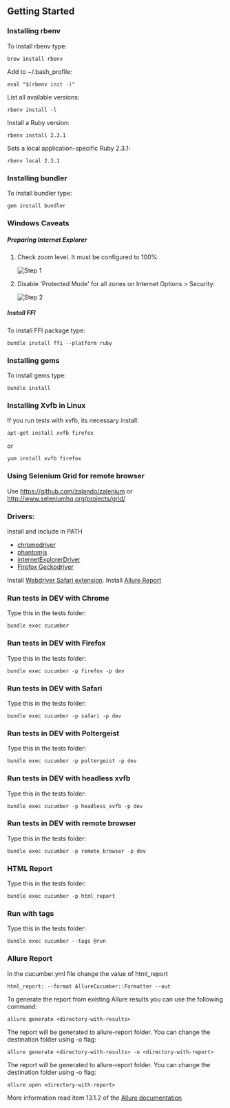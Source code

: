 ## Getting Started ##

### Installing rbenv ###
To install rbenv type:
```shell
brew install rbenv
```

Add to ~/.bash_profile:
```shell
eval "$(rbenv init -)"
```

List all available versions:
```shell
rbenv install -l
```

Install a Ruby version:
```shell
rbenv install 2.3.1
```

Sets a local application-specific Ruby 2.3.1:
```shell
rbenv local 2.3.1
```

### Installing bundler ###
To install bundler type:
```shell
gem install bundler
```

### Windows Caveats ###

##### Preparing Internet Explorer #####

1. Check zoom level. It must be configured to 100%:

     ![Step 1](readme_img/step_1.png?raw=true "Check zoom level")

2. Disable 'Protected Mode' for all zones on Internet Options > Security:

    ![Step 2](readme_img/step_2.png?raw=true "Disable 'Protected Mode'")

##### Install FFI #####

To install FFI package type:
```shell
bundle install ffi --platform ruby
```

### Installing gems ###
To install gems type:
```shell
bundle install
```

### Installing Xvfb in Linux ###
If you run tests with xvfb, its necessary install:
```shell
apt-get install xvfb firefox  
```

or
```shell
yum install xvfb firefox
```

### Using Selenium Grid for remote browser ###
Use https://github.com/zalando/zalenium or http://www.seleniumhq.org/projects/grid/


### Drivers: ###
Install and include in PATH
- [chromedriver](https://sites.google.com/a/chromium.org/chromedriver/)
- [phantomjs](http://phantomjs.org/)
- [internetExplorerDriver](http://www.seleniumhq.org/download/)
- [Firefox Geckodriver](https://developer.mozilla.org/en-US/docs/Mozilla/QA/Marionette/WebDriver)

Install [Webdriver Safari extension](http://selenium-release.storage.googleapis.com/2.48/SafariDriver.safariextz).
Install [Allure Report](https://docs.qameta.io/allure/)


### Run tests in DEV with Chrome ###
Type this in the tests folder:
```shell
bundle exec cucumber
```

### Run tests in DEV with Firefox ###
Type this in the tests folder:
```shell
bundle exec cucumber -p firefox -p dev
```

### Run tests in DEV with Safari ###
Type this in the tests folder:
```shell
bundle exec cucumber -p safari -p dev
```

### Run tests in DEV with Poltergeist ###
Type this in the tests folder:
```shell
bundle exec cucumber -p poltergeist -p dev
```

### Run tests in DEV with headless xvfb ###
Type this in the tests folder:
```shell
bundle exec cucumber -p headless_xvfb -p dev
```
### Run tests in DEV with remote browser ###
Type this in the tests folder:
```shell
bundle exec cucumber -p remote_browser -p dev
```

### HTML Report ###
Type this in the tests folder:
```shell
bundle exec cucumber -p html_report
```

### Run with tags ###
Type this in the tests folder:
```shell
bundle exec cucumber --tags @run
```

### Allure Report ###
In the cucumber.yml file change the value of html_report
```shell
html_report: --format AllureCucumber::Formatter --out
```
To generate the report from existing Allure results you can use the following command:
```shell
allure generate <directory-with-results>
```
The report will be generated to allure-report folder. You can change the destination folder using -o flag:
```shell
allure generate <directory-with-results> -o <directory-with-report>
```

The report will be generated to allure-report folder. You can change the destination folder using -o flag:
```shell
allure open <directory-with-report>
```
More information read item 13.1.2 of the [Allure documentation](https://docs.qameta.io/allure/#_configuration_3)
